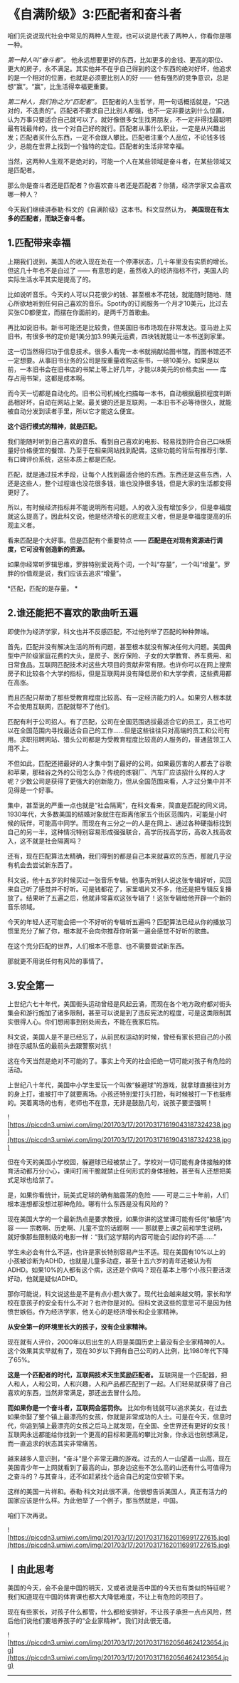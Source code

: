 # 《自满阶级》3:匹配者和奋斗者

咱们先说说现代社会中常见的两种人生观，也可以说是代表了两种人，你看你是哪一种。

 *第一种人叫“奋斗者”。* 他永远想要更好的东西，比如更多的金钱、更高的职位、更大的房子，永不满足。其实他并不在乎自己得到的这个东西的绝对好坏，他追求的是一个相对的位置，也就是必须要比别人的好 —— 他有强烈的竞争意识，总是想“赢”。“赢”，比生活得幸福更重要。

 *第二种人，我们称之为“匹配者”。* 匹配者的人生哲学，用一句话概括就是，“只选对的，不选贵的”。匹配者不要求自己比别人都强，也不一定非要达到什么位置，认为万事只要适合自己就可以了。就好像很多女生找男朋友，不一定非得找最聪明最有钱最帅的，找一个对自己好的就行。匹配者从事什么职业，一定是从兴趣出发；匹配者买什么东西，一定不会跟人攀比。匹配者注重个人品位，不论钱多钱少，总能在世界上找到一个独特的定位。匹配者的生活非常幸福。

当然，这两种人生观不是绝对的，可能一个人在某些领域是奋斗者，在某些领域又是匹配者。

那么你是奋斗者还是匹配者？你喜欢奋斗者还是匹配者？你猜，经济学家又会喜欢哪一种人？

今天我们继续讲泰勒·科文的《自满阶级》这本书。科文显然认为， **美国现在有太多的匹配者，而缺乏奋斗者。**

## 1.匹配带来幸福

上期我们说到，美国人的收入现在处在一个停滞状态，几十年里没有实质的增长。但这几十年也不是白过了 —— 有意思的是，虽然收入的经济指标不行，美国人的实际生活水平其实是提高了的。

比如说听音乐。今天的人可以只花很少的钱、甚至根本不花钱，就能随时随地、随心所欲地听到任何自己喜欢的音乐。Spotify的订阅服务一个月才10美元，比过去买张CD都便宜，而摆在你面前的，是两千万首歌曲。

再比如说旧书。新书可能还是比较贵，但美国旧书市场现在非常发达。亚马逊上买旧书，有很多书的定价是1美分加3.99美元运费，四块钱就能让一本书送到家里。

这一切当然得归功于信息技术。很多人看完一本书就捐献给图书馆，而图书馆还不一定想要。从事旧书业务的公司是按重量收购这些书，一磅10美分。如果是以前，一本旧书会在旧书店的书架上等上好几年，才能以8美元的价格卖出 —— 库存占用书架，这都是成本啊。

而今天一切都是自动化的。旧书公司机械化扫描每一本书，自动根据磨损程度判断品相好坏，自动在网站上架。最关键的还是互联网，一本旧书不必等待很久，就能被自动分发到读者手里，所以它才能这么便宜。

 **这个运行模式的精神，就是匹配。**

我们能随时听到自己喜欢的音乐、看到自己喜欢的电影、轻易找到符合自己口味质量好价格便宜的餐馆、乃至于在相亲网站找到配偶，这些功能的背后有推荐引擎、有口碑评价系统，这些本质上都是匹配。

匹配，就是通过技术手段，让每个人找到最适合他的东西。东西还是这些东西，人还是这些人，整个过程谁也没花很多钱，谁也没挣很多钱，但是大家的生活都变得更好了。

所以，有时候经济指标并不能说明所有问题。人的收入没有增加多少，但是幸福度就这么提高了。因此科文说，他是经济增长的悲观主义者，但是是幸福度提高的乐观主义者。

看来匹配是个大好事。但是匹配有个重要特点 —— **匹配是在对现有资源进行调度，它可没有创造新的资源。**

如果你经常听罗辑思维，罗胖特别爱说两个词，一个叫“存量”，一个叫“增量”。罗胖的价值观是说，我们应该去追求“增量”。

 *匹配，匹配的是存量。 *

## 2.谁还能把不喜欢的歌曲听五遍

即使作为经济学家，科文也并不反感匹配，不过他列举了匹配的种种弊端。

首先，匹配并没有解决生活的所有问题，甚至根本就没有解决任何大问题。美国典型中产阶级家庭花费的大头，是房子、医疗保险、子女的大学教育、养车费用、和日常食品。互联网匹配技术对这些大项目的贡献非常有限。也许你可以在网上搜索房子和比较各个大学的指标，但是互联网并没有降低房价和大学学费，这些费用都在高涨。

而且匹配只帮助了那些受教育程度比较高、有一定经济能力的人。如果穷人根本就不会使用互联网，匹配就帮不了他们。

匹配有利于公司招人。有了匹配，公司在全国范围选拔最适合它的员工，员工也可以在全国范围内寻找最适合自己的工作……但是这些往往只对高端的员工和公司有用。求职招聘网站、猎头公司都是为受教育程度比较高的人服务的，普通蓝领工人用不上。

不但如此，匹配还把最好的人才集中到了最好的公司。如果最厉害的人都去了谷歌和苹果，那硅谷之外的公司怎么办？传统的炼钢厂、汽车厂应该招什么样的人才呢？少数公司是获得了更强大的创新能力，但从全国范围来看，人才过分集中并不见得是一个好事。

集中，甚至说的严重一点也就是“社会隔离”，在科文看来，简直是匹配的同义词。1930年代，大多数美国的结婚对象就住在距离他家五个街区范围内，可能是小时候的玩伴，可能高中同学。而现在有三分之一的人是在网上、通过各种硬指标找到自己的另一半，这种情况特别容易形成强强联合，高学历找高学历，高收入找高收入，这不就是社会隔离吗？

还有，现在匹配算法太精确，我们得到的都是自己本来就喜欢的东西，那就几乎没有机会去尝试新东西了。

科文说，他十五岁的时候买过一张音乐专辑。他事先听别人说这张专辑好听，买回来自己听了感觉并不好听。可是钱都花了，家里唱片又不多，他还是把专辑反复播放了。结果听了五遍之后，他就非常喜欢这张专辑了！这张专辑给他开辟一个新的音乐领域。

今天的年轻人还可能会把一个不好听的专辑听五遍吗？匹配算法已经从你的播放习惯里充分了解了你，根本就不会向你推荐你听第一遍会感觉不好听的歌曲。

在这个充分匹配的世界，人们根本不愿意、也不需要尝试新东西。

那就更不用说任何有风险的事情了。 

## 3.安全第一

上世纪六七十年代，美国街头运动曾经是风起云涌，而现在各个地方政府都对街头集会和游行施加了诸多限制，甚至可以说是到了违反宪法的程度，可是这类限制其实很得人心。你们想闹事到别处闹去，不能在我家后院。

科文说，美国人是不是已经忘了，从前民权运动的时候，曾经有家长把自己的小孩排在示威队伍的最前头去跟警察对抗！

这在今天当然是绝对不可能的了。事实上今天的社会拒绝一切可能对孩子有危险的活动。

上世纪八十年代，美国中小学生爱玩一个叫做“躲避球”的游戏，就拿球直接往对方的身上打，谁被打中了就要离场。小孩还特别爱打头打脸，有时候被打一下也挺疼的。哭着离场的也有，老师也不在意，无非是鼓励几句，说孩子要坚强啊！ 

![https://piccdn3.umiwi.com/img/201703/17/201703171619043187324238.jpg](https://piccdn3.umiwi.com/img/201703/17/201703171619043187324238.jpg)

但在今天的美国小学校园，躲避球已经被禁止了。学校对一切可能有身体接触的体育活动都万分小心，课间打闹干脆就禁止任何形式的身体接触，甚至有人还想把美式足球也给禁了。

是，如果你看统计，玩美式足球的确有脑震荡的危险 —— 可是二三十年前，人们根本连想都没想过那种危险。哪有什么东西是没有风险的？

现在美国大学的一个最新热点是要求教授，如果你讲的这堂课可能有任何“敏感”内容 —— 宗教啊、历史啊、儿童不宜的话题啊 —— 那就要上课之前和学生说明，就好像那些限制级的电影一样：“我们这学期的内容可能会引起你的不适……”

学生未必会有什么不适，也许是家长特别容易产生不适。现在美国有10%以上的小孩被诊断为ADHD，也就是儿童多动症，甚至十五六岁的青年还被认为有ADHD。如果10%的人都有这个病，这还是个病吗？现在基本上哪个小孩只要活泼好动，他就是疑似ADHD。

那你可能说，科文说这些是不是有点小题大做了。现代社会越来越文明，家长和学校在意孩子的安全有什么不对？也许你是对的。但科文说这些的意思可不是因为他愤世嫉俗。作为经济学家，他关心的是经济增长和企业家精神。

 **从安全第一的环境里长大的孩子，没有企业家精神。**

现在就有人评价，2000年以后出生的人将是美国历史上最没有企业家精神的人。这个效果其实早就有了，现在30岁以下拥有自己公司的人比例，比1980年代下降了65%。

 **这是一个匹配者的时代，互联网技术天生奖励匹配者。** 互联网是一个匹配器，把人和人，人和公司，人和兴趣，人和产品都匹配到了一起。人们轻易就获得了自己喜欢的东西，当然非常满足，那还出去冒什么险。

 **而如果你是一个奋斗者，互联网会惩罚你。** 比如你有钱就可以追求美女，在过去如果你娶了整个镇上最漂亮的女孩，你就是非常成功的人士。可是在今天，信息时代，你追到镇上最漂亮的女孩之后马上就发现，在全国、全世界还有更好的女孩！互联网永远都能给你找到一个更高的目标和更高的攀比对象，你永远也别想满足，而一直追求的状态其实非常痛苦。

越来越多人意识到，“奋斗”是个非常无趣的游戏。过去的人一山望着一山高，现在美国青少年一上网就看到了最高的山，那身边这些不怎么高的山还有什么可值得为之奋斗的？与其奋斗，还不如赶紧找个适合自己的定位安顿下来。

这样的美国一片祥和。泰勒·科文对此很不满，他很想告诉美国人，真正有活力的国家应该是什么样。为此他举了一个例子，那当然就是，中国。

咱们下次再说。 

![https://piccdn3.umiwi.com/img/201703/17/201703171620116991727615.jpg](https://piccdn3.umiwi.com/img/201703/17/201703171620116991727615.jpg)

## 丨由此思考

美国的今天，会不会是中国的明天，又或者说是否中国的今天也有类似的特征呢？我们知道现在中国的体育课也都大大降低难度，不让上有危险的项目了。

现在有些家长，对孩子什么都管，什么都给安排好，不让孩子承担一点点风险，然后他们说他们要培养孩子的“企业家精神”。我们对此很无语。 

![https://piccdn3.umiwi.com/img/201703/17/201703171620564624123654.jpg](https://piccdn3.umiwi.com/img/201703/17/201703171620564624123654.jpg)

---
